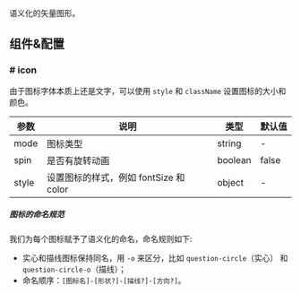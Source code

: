 语义化的矢量图形。

## 组件&配置

### # icon

由于图标字体本质上还是文字，可以使用 `style` 和 `className` 设置图标的大小和颜色。

| 参数      | 说明             | 类型      | 默认值  |
|----------|------------------|----------|--------|
| mode | 图标类型 | string | - |
| spin | 是否有旋转动画 | boolean | false |
| style | 设置图标的样式，例如 fontSize 和 color | object | - |

##### 图标的命名规范

我们为每个图标赋予了语义化的命名，命名规则如下:

- 实心和描线图标保持同名，用 `-o` 来区分，比如 `question-circle`（实心） 和 `question-circle-o`（描线）；
- 命名顺序：`[图标名]-[形状?]-[描线?]-[方向?]`。
